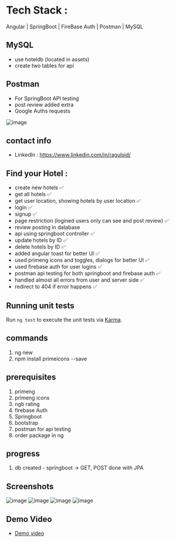 # Tech Stack :
Angular | SpringBoot | FireBase Auth | Postman | MySQL

## MySQL
- use hoteldb (located in assets)
- create two tables for api

## Postman
- For SpringBoot API testing
- post review added extra
- Google Auths requests

![image](https://user-images.githubusercontent.com/56901958/228746297-39967fdd-fdbe-49f5-8e7f-7e5baafe5679.png)


## contact info
- Linkedln : https://www.linkedin.com/in/ragulsid/

## Find your Hotel :
- create new hotels ✅
- get all hotels ✅
- get user location, showing hotels by user location ✅
- login ✅
- signup ✅
- page restriction (logined users only can see and post review) ✅
- review posting in database
- api using springboot controller ✅
- update hotels by ID ✅
- delete hotels by ID ✅
- added angular toast for better UI ✅
- used primeng icons and toggles, dialogs for better UI ✅
- used firebase auth for user logins ✅
- postman api testing for both springboot and firebase auth ✅
- handled almost all errors from user and server side ✅
- redirect to 404 if error happens ✅

## Running unit tests
Run `ng test` to execute the unit tests via [Karma](https://karma-runner.github.io).

## commands
1. ng new <project-name>
2. npm install primeicons --save
  
## prerequisites

1. primeng
2. primeng icons
3. ngb rating
4. firebase Auth
5. Springboot
6. bootstrap
5. postman for api testing
6. order package in ng

## progress
1. db created - springboot -> GET, POST done with JPA

## Screenshots
![image](https://user-images.githubusercontent.com/56901958/228737094-f17a80a8-7663-471e-bdc7-3062f62d954b.png)
![image](https://user-images.githubusercontent.com/56901958/228737284-96b43f02-da78-402d-8244-cadf54e1966a.png)
![image](https://user-images.githubusercontent.com/56901958/228737355-89232fb9-4fbf-444a-9088-33416eb6d103.png)
![image](https://user-images.githubusercontent.com/56901958/228737418-c46b3900-66a5-4a60-b974-5d3e290cc320.png)
  
## Demo Video
- [Demo video](https://youtu.be/nLVQVl1SfVk)
